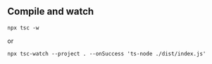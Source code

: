 ## Compile and watch

```
npx tsc -w
```

or

```
npx tsc-watch --project . --onSuccess 'ts-node ./dist/index.js'
```
